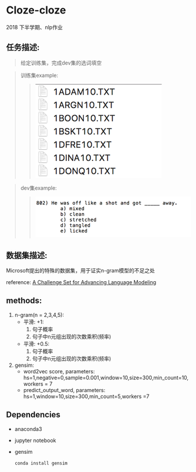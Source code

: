 # Cloze-cloze
2018 下半学期、nlp作业
## 任务描述:
>给定训练集，完成dev集的选词填空

>训练集example:
>>![](train-example.jpg)

>dev集example:
>>![](dev-example.jpg)
## 数据集描述:

Microsoft提出的特殊的数据集，用于证实n-gram模型的不足之处
  
reference: [A Challenge Set for Advancing Language Modeling](https://www.microsoft.com/en-us/research/wp-content/uploads/2016/02/holmes.pdf  )

## methods:

1. n-gram(n = 2,3,4,5): 
    * 平滑: +1:
      1. 句子概率
      2. 句子中n元组出现的次数乘积(频率)
    * 平滑: +0.5: 
      1. 句子概率
      2. 句子中n元组出现的次数乘积(频率)
2. gensim:
    * word2vec score, parameters: hs=1,negative=0,sample=0.001,window=10,size=300,min_count=10,workers = 7
    * predict_output_word, parameters: hs=1,window=10,size=300,min_count=5,workers =7

## Dependencies
* anaconda3
* jupyter notebook
* gensim



      conda install gensim
